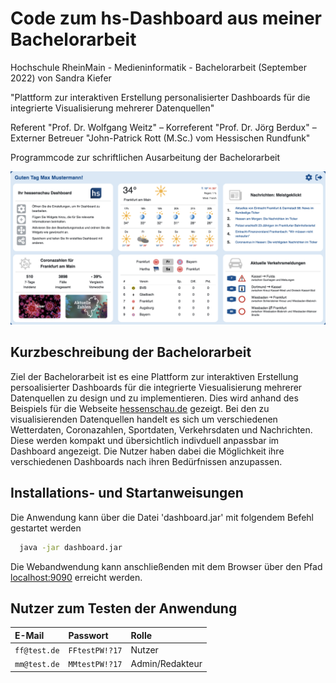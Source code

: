 # Code zum hs-Dashboard aus meiner Bachelorarbeit

Hochschule RheinMain - Medieninformatik - Bachelorarbeit (September 2022) von Sandra Kiefer

"Plattform zur interaktiven Erstellung personalisierter Dashboards für die integrierte Visualisierung mehrerer Datenquellen"

Referent "Prof. Dr. Wolfgang Weitz" – Korreferent "Prof. Dr. Jörg Berdux" – Externer Betreuer "John-Patrick Rott (M.Sc.) vom Hessischen Rundfunk"

Programmcode zur schriftlichen Ausarbeitung der Bachelorarbeit

![Beispielbild eines personalisierten Dashboards](/frontend/src/assets/readme/beispiel.png)

## Kurzbeschreibung der Bachelorarbeit

Ziel der Bachelorarbeit ist es eine Plattform zur interaktiven Erstellung persoalisierter Dashboards für die integrierte Viesualisierung mehrerer Datenquellen zu design und zu implementieren. Dies wird anhand des Beispiels für die Webseite [hessenschau.de](https://www.hessenschau.de/index.html) gezeigt. Bei den zu visualisierenden Datenquellen handelt es sich um verschiedenen Wetterdaten, Coronazahlen, Sportdaten, Verkehrsdaten und Nachrichten. Diese werden kompakt und übersichtlich indivduell anpassbar im Dashboard angezeigt. Die Nutzer haben dabei die Möglichkeit ihre verschiedenen Dashboards nach ihren Bedürfnissen anzupassen. 

## Installations- und Startanweisungen

Die Anwendung kann über die Datei 'dashboard.jar' mit folgendem Befehl gestartet werden

```bash
  java -jar dashboard.jar
```

Die Webandwendung kann anschließenden mit dem Browser über den Pfad [localhost:9090](http://localhost:9090) erreicht werden.

## Nutzer zum Testen der Anwendung

| E-Mail | Passwort      | Rolle               |
| :-------- | :------- | :------------------------- |
| `ff@test.de` | `FFtestPW!?17` | Nutzer |
| `mm@test.de` | `MMtestPW!?17` | Admin/Redakteur |
